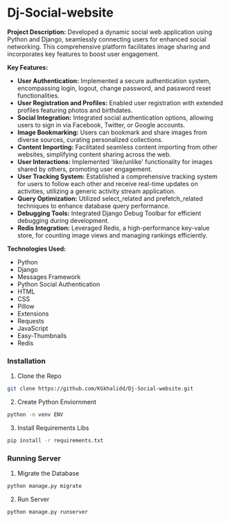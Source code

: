 # Dj-Social-website
**Project Description:**
Developed a dynamic social web application using Python and Django, seamlessly connecting users for enhanced social networking. This comprehensive platform facilitates image sharing and incorporates key features to boost user engagement.

**Key Features:**
- **User Authentication:** Implemented a secure authentication system, encompassing login, logout, change password, and password reset functionalities.
- **User Registration and Profiles:** Enabled user registration with extended profiles featuring photos and birthdates.
- **Social Integration:** Integrated social authentication options, allowing users to sign in via Facebook, Twitter, or Google accounts.
- **Image Bookmarking:** Users can bookmark and share images from diverse sources, curating personalized collections.
- **Content Importing:** Facilitated seamless content importing from other websites, simplifying content sharing across the web.
- **User Interactions:** Implemented 'like/unlike' functionality for images shared by others, promoting user engagement.
- **User Tracking System:** Established a comprehensive tracking system for users to follow each other and receive real-time updates on activities, utilizing a generic activity stream application.
- **Query Optimization:** Utilized select_related and prefetch_related techniques to enhance database query performance.
- **Debugging Tools:** Integrated Django Debug Toolbar for efficient debugging during development.
- **Redis Integration:** Leveraged Redis, a high-performance key-value store, for counting image views and managing rankings efficiently.

**Technologies Used:**
- Python
- Django
- Messages Framework
- Python Social Authentication
- HTML
- CSS
- Pillow
- Extensions
- Requests
- JavaScript
- Easy-Thumbnails
- Redis

### Installation

1. Clone the Repo

```sh
git clone https://github.com/KGkhalidd/Dj-Social-website.git
```

2. Create Python Enviornment

```sh
python -m venv ENV
```

3. Install Requirements Libs

```sh
pip install -r requirements.txt
```
### Running Server 

1. Migrate the Database 
```sh
python manage.py migrate
```

2. Run Server 
```sh
python manage.py runserver
```
